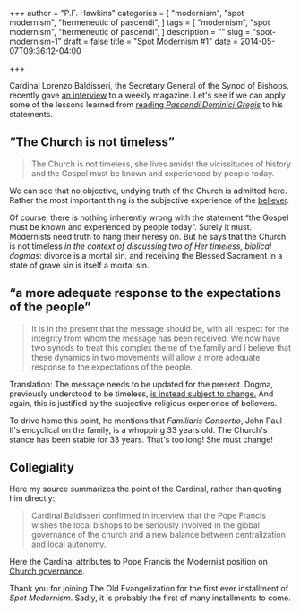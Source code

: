 +++
author = "P.F. Hawkins"
categories = [
  "modernism",
  "spot modernism",
  "hermeneutic of pascendi",
]
tags = [
  "modernism",
  "spot modernism",
  "hermeneutic of pascendi",
]
description = ""
slug = "spot-modernism-1"
draft = false
title = "Spot Modernism #1"
date = 2014-05-07T09:36:12-04:00

+++

Cardinal Lorenzo Baldisseri, the Secretary General of the Synod of Bishops, recently gave [an interview](http://cathcon.blogspot.com/2014/05/cardinal-wants-change-in-church.html) to a weekly magazine. Let's see if we can apply some of the lessons learned from [reading *Pascendi Dominici Gregis*](http://theoldevangelization.com/pascendi-series/) to his statements. 

## “The Church is not timeless”

> The Church is not timeless, she lives amidst the vicissitudes of history and the Gospel must be known and experienced by people today.

We can see that no objective, undying truth of the Church is admitted here. Rather the most important thing is the subjective experience of the [believer](http://theoldevangelization.com/the-modernist-believer/).

Of course, there is nothing inherently wrong with the statement “the Gospel must be known and experienced by people today”. Surely it must. Modernists need truth to hang their heresy on. But he says that the Church is not timeless *in the context of discussing two of Her timeless, biblical dogmas*: divorce is a mortal sin, and receiving the Blessed Sacrament in a state of grave sin is itself a mortal sin.

## “a more adequate response to the expectations of the people”

> It is in the present that the message should be, with all respect for the integrity from whom the message has been received. We now have two synods to treat this complex theme of the family and I believe that these dynamics in two movements will allow a more adequate response to the expectations of the people.

Translation: The message needs to be updated for the present. Dogma, previously understood to be timeless, [is instead subject to change.](http://theoldevangelization.com/the-modernist-philosopher/) And again, this is justified by the subjective religious experience of believers. 

To drive home this point, he mentions that *Familiaris Consortio*, John Paul II's encyclical on the family, is a whopping 33 years old. The Church's stance has been stable for 33 years. That's too long! She must change!

## Collegiality

Here my source summarizes the point of the Cardinal, rather than quoting him directly:

> Cardinal Baldisseri confirmed in interview that the Pope Francis wishes the local bishops to be seriously involved in the global governance of the church and a new balance between centralization and local autonomy.

Here the Cardinal attributes to Pope Francis the Modernist position on [Church governance](http://theoldevangelization.com/the-modernist-reformer/).

Thank you for joining The Old Evangelization for the first ever installment of *Spot Modernism*. Sadly, it is probably the first of many installments to come.